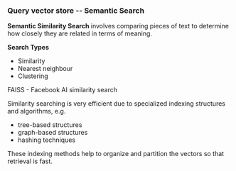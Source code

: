 ### Query vector store -- Semantic Search

**Semantic Similarity Search** involves comparing pieces of text to determine how closely they are related in terms of meaning.

**Search Types**
- Similarity
- Nearest neighbour
- Clustering

FAISS - Facebook AI similarity search

Similarity searching is very efficient due to specialized indexing structures and algorithms, e.g.
- tree-based structures 
- graph-based structures
- hashing techniques

These indexing methods help to organize and partition the vectors so that retrieval is fast.

